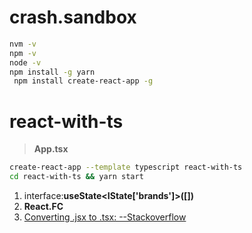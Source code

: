<!--
 * @Descripttion :
 * @Author       : zhangming
 * @Date         : 2021-09-20 11:10:54
 * @LastEditors  : zhangming
 * @LastEditTime : 2021-09-21 16:34:37
-->

# crash.sandbox

```bash
nvm -v
npm -v
node -v
npm install -g yarn
 npm install create-react-app -g
```

# react-with-ts

> **App.tsx**

```bash
create-react-app --template typescript react-with-ts
cd react-with-ts && yarn start
```

1. interface:**useState<IState['brands']>([])**
2. **React.FC<IProps>**
3. [Converting .jsx to .tsx: --Stackoverflow](https://stackoverflow.com/questions/55015303/reactjs-error-enoent-no-such-file-or-directory-open-after-converting-jsx)
